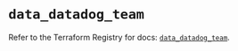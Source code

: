 # `data_datadog_team`

Refer to the Terraform Registry for docs: [`data_datadog_team`](https://registry.terraform.io/providers/datadog/datadog/3.56.0/docs/data-sources/team).
